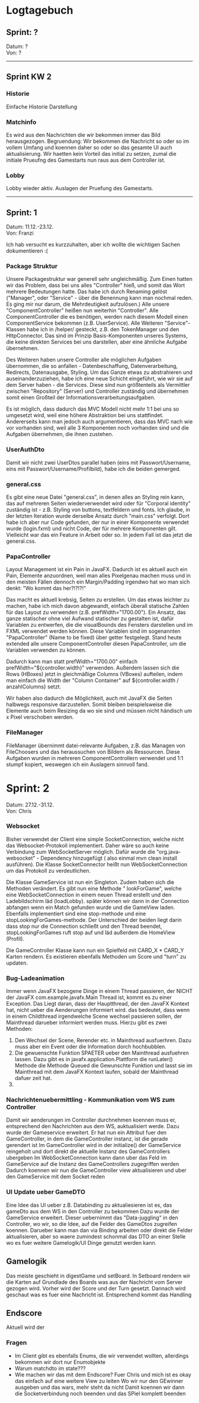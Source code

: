 # Logtagebuch

## Sprint: ?
 
Datum: ? <br> Von: ?

--- 

## Sprint KW 2

### Historie

Einfache Historie Darstellung

### Matchinfo

Es wird aus den Nachrichten die wir bekommen immer das Bild herausgezogen. Begruendung: Wir bekommen die Nachricht so
oder so im vollem Umfang und koennen daher so oder so das gesamte UI auch aktualisierung. Wir haetten kein Vorteil das
initial zu setzen, zumal die initiale Prueufng des Gamestarts nun raus aus dem Controller ist.

### Lobby

Lobby wieder aktiv. Auslagen der Pruefung des Gamestarts.

---

## Sprint: 1

Datum: 11.12.-23.12. <br> Von: Franzi

Ich hab versucht es kurzzuhalten, aber ich wollte die wichtigen Sachen dokumentieren :(

### Package Struktur

Unsere Packagestruktur war generell sehr ungleichmäßig. Zum Einen hatten wir das Problem, dass bei uns alles
"Controller" hieß, und somit das Wort mehrere Bedeutungen hatte. Das habe ich durch Renaming gelöst ("Manager", oder
"Service" - über die Benennung kann man nochmal reden. Es ging mir nur darum, die Mehrdeutigkeit aufzulösen.) Alle
unsere "ComponentController" heißen nun weiterhin "Controller". Alle ComponentController die es benötigen, werden nach
diesem Modell einen ComponentService bekommen (z.B. UserService). Alle Weiteren "Service"-Klassen habe ich in /helper/
gesteckt, z.B. den TokenManager und den HttpConnector. Das sind im Prinzip Basis-Komponenten unseres Systems, die keine
direkten Services bei uns darstellen, aber eine ähnliche Aufgabe übernehmen.

Des Weiteren haben unsere Controller alle möglichen Aufgaben übernommen, die so anfallen - Datenbeschaffung,
Datenverarbeitung, Redirects, Datenausgabe, Styling. Um das Ganze etwas zu abstrahieren und auseinanderzuziehen, habe
ich eine neue Schicht eingeführt, wie wir sie auf dem Server haben - die Services. Diese sind nun größtenteils als
Vermittler zwischen "Repository" (Server) und Controller zuständig und übernehmen somit einen Großteil der
Informationsverarbeitungsaufgaben.

Es ist möglich, dass dadurch das MVC Modell nicht mehr 1:1 bei uns so umgesetzt wird, weil eine höhere Abstraktion bei
uns stattfindet. Andererseits kann man jedoch auch argumentieren, dass das MVC nach wie vor vorhanden sind, weil alle 3
Komponenten noch vorhanden sind und die Aufgaben übernehmen, die ihnen zustehen.

### UserAuthDto

Damit wir nicht zwei UserDtos parallel haben (eins mit Passwort/Username, eins mit Passwort/Username/Profilbild), habe
ich die beiden gemerged.

### general.css

Es gibt eine neue Datei "general.css", in denen alles an Styling rein kann, das auf mehreren Seiten wiederverwendet wird
oder für "Corporal identity" zuständig ist - z.B. Styling von buttons, textfeldern und fonts. Ich glaube, in der letzten
Iteration wurde derselbe Ansatz durch "main.css" verfolgt. Dort habe ich aber nur Code gefunden, der nur in einer
Komponente verwendet wurde (login.fxml) und nicht Code, der für mehrere Komponenten gilt. Vielleicht war das ein Feature
in Arbeit oder so. In jedem Fall ist das jetzt die general.css.

### PapaController

Layout Management ist ein Pain in JavaFX. Dadurch ist es aktuell auch ein Pain, Elemente anzuordnen, weil man alles
Pixelgenau machen muss und in den meisten Fällen dennoch ein Margin/Padding irgendwo hat wo man sich denkt: "Wo kommt
das her?!?!?!"

Das macht es aktuell krebsig, Seiten zu erstellen. Um das etwas leichter zu machen, habe ich mich davon abgewandt,
einfach überall statische Zahlen für das Layout zu verwenden (z.B. prefWidth="1700.00"). Ein Ansatz, das ganze
statischer ohne viel Aufwand statischer zu gestalten ist, dafür Variablen zu entwerfen, die die visualBounds des
Fensters darstellen und im FXML verwendet werden können. Diese Variablen sind im sogenannten "PapaController" (Name to
be fixed) über getter festgelegt. Stand heute extended alle unsere ComponentController diesen PapaController, um die
Variablen verwenden zu können.

Dadurch kann man statt prefWidth="1700.00" einfach prefWidth="${controller.width}" verwenden. Außerdem lassen sich die
Rows (HBoxes) jetzt in gleichmäßige Columns (VBoxes) aufteilen, indem man einfach die Width der "Column Container" auf
${controller.width / anzahlColumns} setzt.

Wir haben also dadurch die Möglichkeit, auch mit JavaFX die Seiten halbwegs responsive darzustellen. Somit bleiben
beispielsweise die Elemente auch beim Resizing da wo sie sind und müssen nicht händisch um x Pixel verschoben werden.

### FileManager

FileManager übernimmt datei-relevante Aufgaben, z.B. das Managen von FileChoosers und das heraussuchen von Bildern als
Ressourcen. Diese Aufgaben wurden in mehreren ComponentControllern verwendet und 1:1 stumpf kopiert, weswegen ich ein
Auslagern sinnvoll fand.

# Sprint: 2

Datum: 27.12.-31.12. <br> Von: Chris

### Websocket

Bisher verwendet der Client eine simple SocketConnection, welche nicht das Websocket-Protokoll implementiert. Daher wäre
so auch keine Verbindung zum WebSocketServer möglich. Dafür wurde die "org.java-websocket" - Dependency hinzugefügt (
also einmal mvn clean install ausführen). Die Klasse SocketConnector heißt nun WebSocketConnection um das Protokoll zu
verdeutlichen.

Die Klasse GameService ist nun ein Singleton. Zudem haben sich die Methoden verändert. Es gibt nun eine Methode "
lookForGame", welche eine WebSocketConnection in einem neuen Thread erstellt und den Ladebildschirm läd (loadLobby).
später können wir dann in der Connection abfangen wenn ein Match gefunden wurde und die GameView laden. Ebenfalls
implementiert sind eine stop-methode und eine stopLookingForGames-methode. Der Unterschied der beiden liegt darin dass
stop nur die Connection schließt und den Thread beendet, stopLookingForGames ruft stop auf und läd außerdem die
HomeView (Profil).

Die GameController Klasse kann nun ein Spielfeld mit CARD_X * CARD_Y Karten rendern. Es existieren ebenfalls Methoden um
Score und "turn" zu updaten.

### Bug-Ladeanimation

Immer wenn JavaFX bezogene Dinge in einem Thread passieren, der NICHT der JavaFX com.example.javafx.Main Thread ist, kommt es zu einer
Exception. Das Liegt daran, dass der Hauptthread, der den JavaFX Kontext hat, nicht ueber die Aenderungen informiert
wird. das bedeutet, dass wenn in einem Childthread irgendwelche Scene wechsel passieren sollen, der Mainthread darueber
informiert werden muss. Hierzu gibt es zwei Methoden:

1. Den Wechsel der Scene, Rerender etc. in Mainthread ausfuerhren. Dazu muss aber ein Event oder die Information dorch
   hochbubblen.
2. Die gewuenschte Funktion SPAETER ueber den Mainthread ausfuehren lassen. Dazu gibt es in javafx.application.Plattform
   die runLater() Methode die Methode Queued die Gewunschte Funktion und lasst sie im Mainthread mit dem JavaFX Kontext
   laufen, sobald der Mainthread dafuer zeit hat.
3.

### Nachrichtenuebermittling - Kommunikation vom WS zum Controller

Damit wir aenderungen im Controller durchnehmen koennen muss er, entsprechend den Nachrichten aus dem WS, auktualisiert
werde. Dazu wurde der Gameservice erweitert. Er hat nun ein Attribut fuer den GameController, in dem die GameController
instanz, ist die gerade gerendert ist Im GameController wird in der initialize() der GameService reingeholt und dort
direkt die aktuelle Instanz des GameControllers ubergeben Im WebSocketConnection kann dann uber das Feld im GameService
auf die Instanz des GameControllers zugegriffen werden Dadurch koennen wir nun die GameController view aktualisieren und
uber den GameService mit dem Socket reden

### UI Update ueber GameDTO

Eine Idee das UI ueber z.B. Databinding zu aktualiesieren ist es, das gameDto aus dem WS in den Controller zu bekommen
Dazu wurde der GameService erweitert. Dieser uebernimmt das "Data-juggling" in den Controller, wo wir, so die Idee, auf
die Felder des GameDtos zugreifen koennen. Darueber kann man dan via Binding arbeiten oder direkt die Felder
aktualisieren, aber so waere zumindest schonmal das DTO an einer Stelle wo es fuer weitere Gamelogik/UI Dinge genutzt
werden kann.

## Gamelogik

Das meiste geschieht in digestGame und setBoard. In Setboard rendern wir die Karten auf Grundlade des Boards was aus der
Nachricht vom Server gezogen wird. Vorher wird der Score und der Turn gesetzt. Dannach wird geschaut was es fuer eine
Nachricht ist. Entsprechend kommt das Handling

## Endscore

Aktuell wird der

### Fragen

- Im Client gibt es ebenfalls Enums, die wir verwendet wollten, allerdings bekommen wir dort nur Enumobjekte
- Warum matchdto im state???
- Wie machen wir das mit dem Endscore? Fuer Chris und mich ist es okay das einfach auf eine weitere View zu leiten Wo
  wir nur den GEwinner ausgeben und das wars, mehr steht da nicht Damit koennen wir dann die Socketverbindung noch
  beenden und das SPiel komplett beenden
